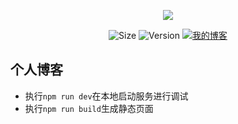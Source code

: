 <p style="text-align:center">
<img src="https://i.loli.net/2019/03/12/5c877663884de.png" >
</p>

<p style="text-align:center">
<img src="https://img.shields.io/github/repo-size/sookie2010/hexo_blog.svg" alt="Size" />
<img src=https://img.shields.io/github/package-json/v/sookie2010/hexo_blog.svg alt="Version" />
<a target="_blank" href="https://www.colorfulsweet.site">
<img src="https://img.shields.io/badge/blog-colorfulsweet-green.svg" alt="我的博客" />
</a>
</p>

## 个人博客


+ 执行`npm run dev`在本地启动服务进行调试
+ 执行`npm run build`生成静态页面
